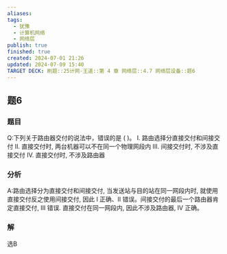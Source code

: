 ```yaml
---
aliases: 
tags:
  - 犹豫
  - 计算机网络
  - 网络层
publish: true
finished: true
created: 2024-07-01 21:26
updated: 2024-07-09 15:40
TARGET DECK: 刷题::25计网-王道::第 4 章 网络层::4.7 网络层设备::题6
---
```


## 题6
### 题目
Q:下列关于路由器交付的说法中，错误的是 ( )。
I. 路由选择分直接交付和间接交付
II. 直接交付时, 两台机器可以不在同一个物理网段内
III. 间接交付时, 不涉及直接交付
IV. 直接交付时, 不涉及路由器
### 分析
A:路由选择分为直接交付和间接交付, 当发送站与目的站在同一网段内时, 就使用直接交付反之使用间接交付, 因此 I 正确、II 错误。间接交付的最后一个路由器肯定直接交付, III 错误.  直接交付在同一网段内, 因此不涉及路由器, IV 正确。
### 解
选B
<!--ID: 1720513341981-->
